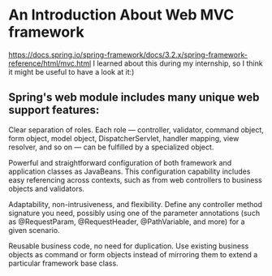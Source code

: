# An Introduction About Web MVC framework
https://docs.spring.io/spring-framework/docs/3.2.x/spring-framework-reference/html/mvc.html
I learned about this during my internship, so I think it might be useful to have a look at it:)

## Spring's web module includes many unique web support features:

Clear separation of roles. Each role — controller, validator, command object, form object, model object, DispatcherServlet, handler mapping, view resolver, and so on — can be fulfilled by a specialized object.

Powerful and straightforward configuration of both framework and application classes as JavaBeans. This configuration capability includes easy referencing across contexts, such as from web controllers to business objects and validators.

Adaptability, non-intrusiveness, and flexibility. Define any controller method signature you need, possibly using one of the parameter annotations (such as @RequestParam, @RequestHeader, @PathVariable, and more) for a given scenario.

Reusable business code, no need for duplication. Use existing business objects as command or form objects instead of mirroring them to extend a particular framework base class.